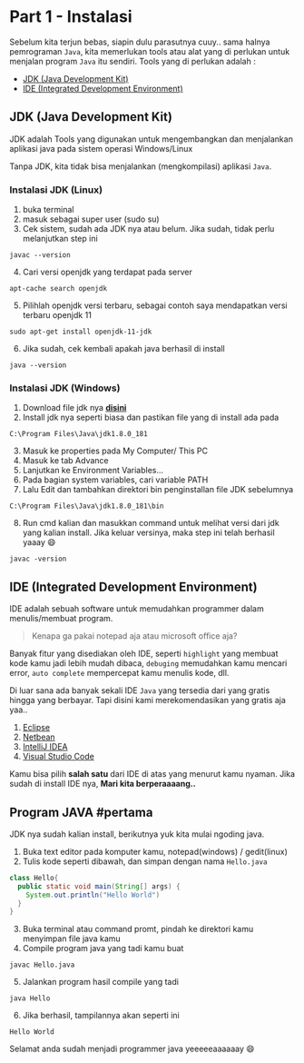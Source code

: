 # Part 1 - Instalasi

Sebelum kita terjun bebas, siapin dulu parasutnya cuuy.. sama halnya pemrograman `Java`, kita memerlukan tools atau alat yang di perlukan untuk menjalan program `Java` itu sendiri. Tools yang di perlukan adalah :

- [JDK (Java Development Kit)](#jdk)
- [IDE (Integrated Development Environment)](#ide)


## JDK (Java Development Kit)<a name="jdk"></a>
JDK adalah Tools yang digunakan untuk mengembangkan dan menjalankan aplikasi java pada sistem operasi Windows/Linux

Tanpa JDK, kita tidak bisa menjalankan (mengkompilasi) aplikasi `Java`. 

### Instalasi JDK (Linux)
1. buka terminal
2. masuk sebagai super user (sudo su)
3. Cek sistem, sudah ada JDK nya atau belum. Jika sudah, tidak perlu melanjutkan step ini

```
javac --version
```

4. Cari versi openjdk yang terdapat pada server
```
apt-cache search openjdk
```

5. Pilihlah openjdk versi terbaru, sebagai contoh saya mendapatkan versi terbaru openjdk 11
```
sudo apt-get install openjdk-11-jdk
```

6. Jika sudah, cek kembali apakah java berhasil di install
``` 
java --version
```

### Instalasi JDK (Windows)
1. Download file jdk nya **[disini](https://www.oracle.com/technetwork/java/javase/downloads/index.html)**
2. Install jdk nya seperti biasa dan pastikan file yang di install ada pada 
```
C:\Program Files\Java\jdk1.8.0_181
```
3. Masuk ke properties pada My Computer/ This PC
4. Masuk ke tab Advance
5. Lanjutkan ke Environment Variables...
6. Pada bagian system variables, cari variable PATH
7. Lalu Edit dan tambahkan direktori bin penginstallan file JDK sebelumnya 
```
C:\Program Files\Java\jdk1.8.0_181\bin
```
8. Run cmd kalian dan masukkan command untuk melihat versi dari jdk yang kalian install. Jika keluar versinya, maka step ini telah berhasil yaaay :smile:
```
javac -version
```


## IDE (Integrated Development Environment)<a name="ide"></a>
IDE adalah sebuah software untuk memudahkan programmer dalam menulis/membuat program.

> Kenapa ga pakai notepad aja atau microsoft office aja?

Banyak fitur yang disediakan oleh IDE, seperti `highlight` yang membuat kode kamu jadi lebih mudah dibaca, `debuging` memudahkan kamu mencari error, `auto complete` mempercepat kamu menulis kode, dll. 

Di luar sana ada banyak sekali IDE `Java` yang tersedia dari yang gratis hingga yang berbayar. Tapi disini kami merekomendasikan yang gratis aja yaa..
1. [Eclipse](https://www.eclipse.org/)
2. [Netbean](https://netbeans.org/)
3. [IntelliJ IDEA](https://www.jetbrains.com/idea/)
4. [Visual Studio Code](https://code.visualstudio.com/)

Kamu bisa pilih **salah satu** dari IDE di atas yang menurut kamu nyaman. Jika sudah di install IDE nya, **Mari kita berperaaaang..**

## Program JAVA **#pertama**
JDK nya sudah kalian install, berikutnya yuk kita mulai ngoding java.
1. Buka text editor pada komputer kamu, notepad(windows) / gedit(linux)
2. Tulis kode seperti dibawah, dan simpan dengan nama `Hello.java`
```java
class Hello{
  public static void main(String[] args) {
    System.out.println("Hello World")
  }
}
```
3. Buka terminal atau command promt, pindah ke direktori kamu menyimpan file java kamu
4. Compile program java yang tadi kamu buat
```
javac Hello.java
```
5. Jalankan program hasil compile yang tadi
```
java Hello
```
6. Jika berhasil, tampilannya akan seperti ini
```
Hello World
```

Selamat anda sudah menjadi programmer java yeeeeeaaaaaay :smile: